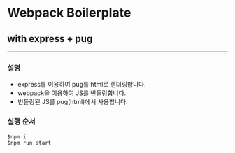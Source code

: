 # Webpack Boilerplate
## with express + pug
***


### 설명
- express를 이용하여 pug를 html로 렌더링합니다.
- webpack을 이용하여 JS를 번들링합니다. 
- 번들링된 JS를 pug(html)에서 사용합니다. 

### 실행 순서
```
$npm i
$npm run start
```